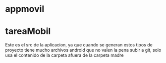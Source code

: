 ﻿# appmovil
# tareaMobil

Este es el src de la aplicacion, ya que cuando se generan estos tipos de proyecto tiene mucho archivos android que no valen la pena subir a git, solo usa el contenido de la carpeta afuera de la carpeta madre
